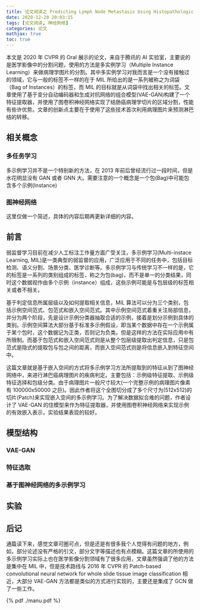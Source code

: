 ```yaml
---
title: 论文阅读之 Predicting Lymph Node Metastasis Using Histopathological Images Based on Multiple Instance Learning With Deep Graph Convolution
date: 2020-12-20 20:03:15
tags: [论文阅读, 神经网络]
categories: 论文
mathjax: true
toc: true
---
```


本文是 2020 年 CVPR 的 Oral 展示的论文，来自于腾讯的 AI 实验室，主要说的是医学影像中的分割问题，使用的方法是多实例学习（Multiple Instance Learning）来做病理学图片的分割。其中多实例学习对我而言是一个没有接触过的领域，它与一般的标签不一样的在于 MIL 所给出的是一系列被称之为词袋（Bag of Instances）的标签，而 MIL 的目标就是从词袋中找出相关的标签。文章使用了基于变分自动编码器和生成对抗网络的组合模型(VAE-GAN)构建了一个特征提取器，并使用了图卷积神经网络实现了结肠癌病理学切片的区域分割，性能有些许优势。文章的创新点主要在于使用了这些技术首次利用病理图片来预测淋巴结的转移。

<!-- more -->

## 相关概念

### 多任务学习

多示例学习并不是一个特别新的方法，在 2013 年前后曾经流行过一段时间，但是水花明显没有 GAN 或者 GNN 大。需要注意的一个概念是一个包(Bag)中可能包含多个示例(Instance)

### 图神经网络

这里仅做一个简述，具体的内容后期再更新详细的内容。

## 前言

弱监督学习目前在减少人工标注工作量方面广受关注，多示例学习(Multi-instace Learning, MIL)是一类典型的弱监督的应用，广泛应用于不同的任务中，包括目标检测、语义分割、场景分类、医学诊断等。多示例学习与传统学习不一样的是，它的标签是一系列的类别组成的标签，称之为包(bag)，而不是单一的分类结果，同时这个数据视作由多个示例（instance）组成，这些示例可能是与包层级的标签相关或者不相关。

基于判定信息所属层级以及如何提取相关信息，MIL 算法可以分为三个类别，包括示例空间范式、包范式和嵌入空间范式。其中示例空间范式着重关注局部信息，并分为两个阶段，先是设计示例分类器抽取合适的示例，接着是划分示例到具体的类别。示例空间算法大部分基于标准多示例假设，即当某个数据中存在一个示例属于某个包时，这个数据记为正类，否则记为负类。但是这样的方法在实际应用中有所限制。而基于包范式和嵌入空间范式则是从整个包层级提取出判定信息，只是包范式是隐式的提取包与包之间的距离，而嵌入空间范式则是将信息嵌入到特征空间中。

这篇文章就是基于嵌入空间的方式将多示例学习方法所提取到的特征从到了图神经网络中，来进行淋巴癌病理图片的疾病判定。主要包括：示例级特征提取、示例级特征选择和包级分类。由于病理图片一般尺寸较大(一个完整示例的病理图片像素有 100000x50000 之巨)。因此作者将这个全图切分成了多个尺寸为(512x512)的切片(Patch)来实现嵌入空间的多示例学习。为了解决数据拟合难的问题，作者设计了 VAE-GAN 的住模型来作为特征提取器，并使用图卷积神经网络来实现示例的有效嵌入表示，实验结果表现的较好。

## 模型结构

### VAE-GAN

### 特征选取

### 基于图神经网络的多示例学习

## 实验

## 后记

通篇读下来，感觉文章可圈可点，但是还是有很多我个人觉得有问题的地方，例如，部分论述没有严格的引文，部分文字等描述也有点模糊。这篇文章的所使用的多示例学习实际上也在医学影像分割领域有了很多应用，文章虽然强调了他的方法是集中在 MIL 中，但是技术路线与 2016 年 CVPR 的 Patch-based convolutional neural network for whole slide tissue image classification 相近，大部分 VAE-GAN 方法都是类似的方式进行实现的，主要还是集成了 GCN 做了一些工作。

{% pdf ./manu.pdf %}

